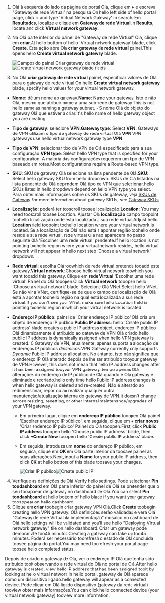 1. <span data-ttu-id="4d295-101">Olá à esquerda do lado da página de portal Olá, clique em  **+**  e escreva "Gateway de rede Virtual" na pesquisa.</span><span class="sxs-lookup"><span data-stu-id="4d295-101">On hello left side of hello portal page, click **+** and type 'Virtual Network Gateway' in search.</span></span> <span data-ttu-id="4d295-102">Em **Resultados**, localize e clique em **Gateway de rede Virtual**.</span><span class="sxs-lookup"><span data-stu-id="4d295-102">In **Results**, locate and click **Virtual network gateway**.</span></span>
2. <span data-ttu-id="4d295-103">Na Olá parte inferior do painel de "Gateway de rede Virtual" Olá, clique em **criar**.</span><span class="sxs-lookup"><span data-stu-id="4d295-103">At hello bottom of hello 'Virtual network gateway' blade, click **Create**.</span></span> <span data-ttu-id="4d295-104">Esta ação abre Olá **criar gateway de rede virtual** painel.</span><span class="sxs-lookup"><span data-stu-id="4d295-104">This opens hello **Create virtual network gateway** blade.</span></span>

    <span data-ttu-id="4d295-105">![Campos do painel Criar gateway de rede virtual](./media/vpn-gateway-add-gw-s2s-rm-portal-include/vnet_gw.png "Novo gateway")</span><span class="sxs-lookup"><span data-stu-id="4d295-105">![Create virtual network gateway blade fields](./media/vpn-gateway-add-gw-s2s-rm-portal-include/vnet_gw.png "New gateway")</span></span>

3. <span data-ttu-id="4d295-106">No Olá **criar gateway de rede virtual** painel, especificar valores de Olá para o gateway de rede virtual.</span><span class="sxs-lookup"><span data-stu-id="4d295-106">On hello **Create virtual network gateway** blade, specify hello values for your virtual network gateway.</span></span>

  - <span data-ttu-id="4d295-107">**Nome**: dê um nome ao gateway.</span><span class="sxs-lookup"><span data-stu-id="4d295-107">**Name**: Name your gateway.</span></span> <span data-ttu-id="4d295-108">Isto é não Olá, mesmo que atribuir nome a uma sub-rede de gateway.</span><span class="sxs-lookup"><span data-stu-id="4d295-108">This is not hello same as naming a gateway subnet.</span></span> <span data-ttu-id="4d295-109">-'S nome Olá do objeto do gateway Olá que estiver a criar.</span><span class="sxs-lookup"><span data-stu-id="4d295-109">It's hello name of hello gateway object you are creating.</span></span>
  - <span data-ttu-id="4d295-110">**Tipo de gateway**: selecione **VPN**.</span><span class="sxs-lookup"><span data-stu-id="4d295-110">**Gateway type**: Select **VPN**.</span></span> <span data-ttu-id="4d295-111">Gateways de VPN utilizam o tipo de gateway de rede virtual Olá **VPN**.</span><span class="sxs-lookup"><span data-stu-id="4d295-111">VPN gateways use hello virtual network gateway type **VPN**.</span></span> 
  - <span data-ttu-id="4d295-112">**Tipo de VPN**: selecionar tipo de VPN de Olá especificado para a sua configuração.</span><span class="sxs-lookup"><span data-stu-id="4d295-112">**VPN type**: Select hello VPN type that is specified for your configuration.</span></span> <span data-ttu-id="4d295-113">A maioria das configurações requerem um tipo de VPN baseado em rotas.</span><span class="sxs-lookup"><span data-stu-id="4d295-113">Most configurations require a Route-based VPN type.</span></span>
  - <span data-ttu-id="4d295-114">**SKU**: SKU de gateway Olá selecione na lista pendente de Olá.</span><span class="sxs-lookup"><span data-stu-id="4d295-114">**SKU**: Select hello gateway SKU from hello dropdown.</span></span> <span data-ttu-id="4d295-115">SKUs de Olá listados na lista pendente de Olá dependem Olá tipo de VPN que selecionar.</span><span class="sxs-lookup"><span data-stu-id="4d295-115">hello SKUs listed in hello dropdown depend on hello VPN type you select.</span></span> <span data-ttu-id="4d295-116">Para obter mais informações sobre os SKUs de gateway, veja [SKUs de Gateway](../articles/vpn-gateway/vpn-gateway-about-vpn-gateway-settings.md#gwsku).</span><span class="sxs-lookup"><span data-stu-id="4d295-116">For more information about gateway SKUs, see [Gateway SKUs](../articles/vpn-gateway/vpn-gateway-about-vpn-gateway-settings.md#gwsku).</span></span>
  - <span data-ttu-id="4d295-117">**Localização**: poderá ter tooscroll toosee localização.</span><span class="sxs-lookup"><span data-stu-id="4d295-117">**Location**: You may need tooscroll toosee Location.</span></span> <span data-ttu-id="4d295-118">Ajustar Olá **localização** campo toopoint toohello localização onde está localizada a sua rede virtual.</span><span class="sxs-lookup"><span data-stu-id="4d295-118">Adjust hello **Location** field toopoint toohello location where your virtual network is located.</span></span> <span data-ttu-id="4d295-119">Se a localização de Olá não está a apontar região toohello onde reside a sua rede virtual, rede virtual Olá não aparecerá no passo seguinte Olá 'Escolher uma rede virtual' pendente.</span><span class="sxs-lookup"><span data-stu-id="4d295-119">If hello location is not pointing toohello region where your virtual network resides, hello virtual network will not appear in hello next step 'Choose a virtual network' dropdown.</span></span>
  - <span data-ttu-id="4d295-120">**Rede virtual**: escolha Olá toowhich de rede virtual pretende tooadd este gateway.</span><span class="sxs-lookup"><span data-stu-id="4d295-120">**Virtual network**: Choose hello virtual network toowhich you want tooadd this gateway.</span></span> <span data-ttu-id="4d295-121">Clique em **rede Virtual** 'Escolher uma rede virtual' Painel do Olá tooopen.</span><span class="sxs-lookup"><span data-stu-id="4d295-121">Click **Virtual network** tooopen hello 'Choose a virtual network' blade.</span></span> <span data-ttu-id="4d295-122">Selecione Olá VNet.</span><span class="sxs-lookup"><span data-stu-id="4d295-122">Select hello VNet.</span></span> <span data-ttu-id="4d295-123">Se não vir a VNet, certifique-se de que o campo de localização de Olá está a apontar toohello região na qual está localizada a sua rede virtual.</span><span class="sxs-lookup"><span data-stu-id="4d295-123">If you don't see your VNet, make sure hello Location field is pointing toohello region in which your virtual network is located.</span></span>
  - <span data-ttu-id="4d295-124">**Endereço IP público**: painel de 'Criar endereço IP público' Olá cria um objeto de endereço IP público.</span><span class="sxs-lookup"><span data-stu-id="4d295-124">**Public IP address**: hello 'Create public IP address' blade creates a public IP address object.</span></span> <span data-ttu-id="4d295-125">endereço IP público Olá dinamicamente é atribuído ao gateway de VPN Olá criado.</span><span class="sxs-lookup"><span data-stu-id="4d295-125">hello public IP address is dynamically assigned when hello VPN gateway is created.</span></span> <span data-ttu-id="4d295-126">O Gateway de VPN, atualmente, apenas suporta a alocação de endereços IP públicos *dinâmicos*.</span><span class="sxs-lookup"><span data-stu-id="4d295-126">VPN Gateway currently only supports *Dynamic* Public IP address allocation.</span></span> <span data-ttu-id="4d295-127">No entanto, isto não significa que o endereço IP Olá alterado depois de lhe ser atribuído tooyour gateway de VPN.</span><span class="sxs-lookup"><span data-stu-id="4d295-127">However, this does not mean that hello IP address changes after it has been assigned tooyour VPN gateway.</span></span> <span data-ttu-id="4d295-128">tempo apenas Olá alterações do endereço de IP público de Olá quando é Olá gateway é eliminado e recriado.</span><span class="sxs-lookup"><span data-stu-id="4d295-128">hello only time hello Public IP address changes is when hello gateway is deleted and re-created.</span></span> <span data-ttu-id="4d295-129">Não é alterado ao redimensionar, repor ou ao realizar qualquer outra manutenção/atualização interna do gateway de VPN.</span><span class="sxs-lookup"><span data-stu-id="4d295-129">It doesn't change across resizing, resetting, or other internal maintenance/upgrades of your VPN gateway.</span></span>

    - <span data-ttu-id="4d295-130">Em primeiro lugar, clique em **endereço IP público** tooopen Olá painel 'Escolher endereço IP público', em seguida, clique em **+ criar novos** 'Criar endereço IP público' Painel do Olá tooopen.</span><span class="sxs-lookup"><span data-stu-id="4d295-130">First, click **Public IP address** tooopen hello 'Choose public IP address' blade, then click **+Create New** tooopen hello 'Create public IP address' blade.</span></span>
    - <span data-ttu-id="4d295-131">Em seguida, introduza um **nome** do endereço IP público, em seguida, clique em **OK** em Olá parte inferior da toosave painel as suas alterações.</span><span class="sxs-lookup"><span data-stu-id="4d295-131">Next, input a **Name** for your public IP address, then click **OK** at hello bottom of this blade toosave your changes.</span></span>

      <span data-ttu-id="4d295-132">![Criar IP público](./media/vpn-gateway-add-gw-s2s-rm-portal-include/pip.png "Criar PIP")</span><span class="sxs-lookup"><span data-stu-id="4d295-132">![Create public IP](./media/vpn-gateway-add-gw-s2s-rm-portal-include/pip.png "Create PIP")</span></span>

4. <span data-ttu-id="4d295-133">Verifique as definições de Olá.</span><span class="sxs-lookup"><span data-stu-id="4d295-133">Verify hello settings.</span></span> <span data-ttu-id="4d295-134">Pode selecionar **Pin toodashboard** em Olá parte inferior do painel de Olá se pretender que o seu tooappear de gateway no dashboard de Olá.</span><span class="sxs-lookup"><span data-stu-id="4d295-134">You can select **Pin toodashboard** at hello bottom of hello blade if you want your gateway tooappear on hello dashboard.</span></span> 
5. <span data-ttu-id="4d295-135">Clique em **criar** toobegin criar gateway VPN Olá.</span><span class="sxs-lookup"><span data-stu-id="4d295-135">Click **Create** toobegin creating hello VPN gateway.</span></span> <span data-ttu-id="4d295-136">Olá definições serão validadas e verá Olá "Gateway de rede Virtual da implementação" mosaico no dashboard de Olá.</span><span class="sxs-lookup"><span data-stu-id="4d295-136">hello settings will be validated and you'll see hello "Deploying Virtual network gateway" tile on hello dashboard.</span></span> <span data-ttu-id="4d295-137">Criar um gateway pode demorar até too45 minutos.</span><span class="sxs-lookup"><span data-stu-id="4d295-137">Creating a gateway can take up too45 minutes.</span></span> <span data-ttu-id="4d295-138">Poderá ser necessário toorefresh o estado de Olá concluída toosee página do portal.</span><span class="sxs-lookup"><span data-stu-id="4d295-138">You may need toorefresh your portal page toosee hello completed status.</span></span>

<span data-ttu-id="4d295-139">Depois de criado o gateway de Olá, ver o endereço IP Olá que tenha sido atribuído tooit observando a rede virtual do Olá no portal de Olá.</span><span class="sxs-lookup"><span data-stu-id="4d295-139">After hello gateway is created, view hello IP address that has been assigned tooit by looking at hello virtual network in hello portal.</span></span> <span data-ttu-id="4d295-140">gateway de Olá aparece como um dispositivo ligado.</span><span class="sxs-lookup"><span data-stu-id="4d295-140">hello gateway will appear as a connected device.</span></span> <span data-ttu-id="4d295-141">Pode clicar em Olá ligado dispositivo (gateway da rede virtual) tooview obter mais informações.</span><span class="sxs-lookup"><span data-stu-id="4d295-141">You can click hello connected device (your virtual network gateway) tooview more information.</span></span>
